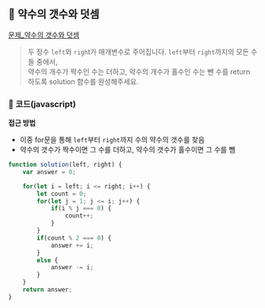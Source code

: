 ## 📝 약수의 갯수와 덧셈

[문제_약수의 갯수와 덧셈](https://programmers.co.kr/learn/courses/30/lessons/77884)

> 두 정수 `left`와 `righ`t가 매개변수로 주어집니다. `left`부터 `right`까지의 모든 수들 중에서,     
약수의 개수가 짝수인 수는 더하고, 약수의 개수가 홀수인 수는 뺀 수를 return 하도록 solution 함수를 완성해주세요.


### 📍 코드(javascript)

**접근 방법**
- 이중 for문을 통해 `left`부터 `right`까지 수의 약수의 갯수를 찾음
- 약수의 갯수가 짝수이면 그 수를 더하고, 약수의 갯수가 홀수이면 그 수를 뺌

```javascript
function solution(left, right) {
    var answer = 0;

    for(let i = left; i <= right; i++) {
        let count = 0;
        for(let j = 1; j <= i; j++) {
            if(i % j === 0) {
                count++;
            }
        }
        if(count % 2 === 0) {
            answer += i;
        }
        else {
            answer -= i;
        }
    }
    return answer;
}
```
